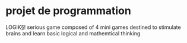 # projet de programmation

LOGIK§! serious game composed of 4 mini games destined to stimulate brains and learn basic logical and mathemtical thinking
